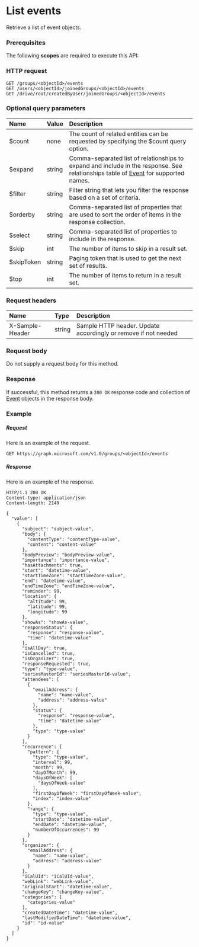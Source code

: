 # List events

Retrieve a list of event objects.
### Prerequisites
The following **scopes** are required to execute this API: 
### HTTP request
<!-- { "blockType": "ignored" } -->
```http
GET /groups/<objectId>/events
GET /users/<objectId>/joinedGroups/<objectId>/events
GET /drive/root/createdByUser/joinedGroups/<objectId>/events
```
### Optional query parameters
|Name|Value|Description|
|:---------------|:--------|:-------|
|$count|none|The count of related entities can be requested by specifying the $count query option.|
|$expand|string|Comma-separated list of relationships to expand and include in the response. See relationships table of [Event](../resources/event.md) for supported names. |
|$filter|string|Filter string that lets you filter the response based on a set of criteria.|
|$orderby|string|Comma-separated list of properties that are used to sort the order of items in the response collection.|
|$select|string|Comma-separated list of properties to include in the response.|
|$skip|int|The number of items to skip in a result set.|
|$skipToken|string|Paging token that is used to get the next set of results.|
|$top|int|The number of items to return in a result set.|

### Request headers
| Name       | Type | Description|
|:-----------|:------|:----------|
| X-Sample-Header  | string  | Sample HTTP header. Update accordingly or remove if not needed|

### Request body
Do not supply a request body for this method.
### Response
If successful, this method returns a `200 OK` response code and collection of [Event](../resources/event.md) objects in the response body.
### Example
##### Request
Here is an example of the request.
<!-- {
  "blockType": "request",
  "name": "get_events"
}-->
```http
GET https://graph.microsoft.com/v1.0/groups/<objectId>/events
```
##### Response
Here is an example of the response.
<!-- {
  "blockType": "response",
  "truncated": false,
  "@odata.type": "microsoft.graph.event",
  "isCollection": true
} -->
```http
HTTP/1.1 200 OK
Content-type: application/json
Content-length: 2149

{
  "value": [
    {
      "subject": "subject-value",
      "body": {
        "contentType": "contentType-value",
        "content": "content-value"
      },
      "bodyPreview": "bodyPreview-value",
      "importance": "importance-value",
      "hasAttachments": true,
      "start": "datetime-value",
      "startTimeZone": "startTimeZone-value",
      "end": "datetime-value",
      "endTimeZone": "endTimeZone-value",
      "reminder": 99,
      "location": {
        "altitude": 99,
        "latitude": 99,
        "longitude": 99
      },
      "showAs": "showAs-value",
      "responseStatus": {
        "response": "response-value",
        "time": "datetime-value"
      },
      "isAllDay": true,
      "isCancelled": true,
      "isOrganizer": true,
      "responseRequested": true,
      "type": "type-value",
      "seriesMasterId": "seriesMasterId-value",
      "attendees": [
        {
          "emailAddress": {
            "name": "name-value",
            "address": "address-value"
          },
          "status": {
            "response": "response-value",
            "time": "datetime-value"
          },
          "type": "type-value"
        }
      ],
      "recurrence": {
        "pattern": {
          "type": "type-value",
          "interval": 99,
          "month": 99,
          "dayOfMonth": 99,
          "daysOfWeek": [
            "daysOfWeek-value"
          ],
          "firstDayOfWeek": "firstDayOfWeek-value",
          "index": "index-value"
        },
        "range": {
          "type": "type-value",
          "startDate": "datetime-value",
          "endDate": "datetime-value",
          "numberOfOccurrences": 99
        }
      },
      "organizer": {
        "emailAddress": {
          "name": "name-value",
          "address": "address-value"
        }
      },
      "iCalUId": "iCalUId-value",
      "webLink": "webLink-value",
      "originalStart": "datetime-value",
      "changeKey": "changeKey-value",
      "categories": [
        "categories-value"
      ],
      "createdDateTime": "datetime-value",
      "lastModifiedDateTime": "datetime-value",
      "id": "id-value"
    }
  ]
}
```

<!-- uuid: 8fcb5dbc-d5aa-4681-8e31-b001d5168d79
2015-10-25 14:57:30 UTC -->
<!-- {
  "type": "#page.annotation",
  "description": "List events",
  "keywords": "",
  "section": "documentation",
  "tocPath": ""
}-->